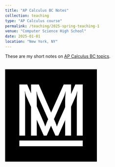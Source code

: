 ```yaml
---
title: "AP Calculus BC Notes"
collection: teaching
type: "AP Calculus course"
permalink: /teaching/2025-spring-teaching-1
venue: "Computer Science High School"
date: 2025-01-01
location: "New York, NY"
---
```


These are my short notes on [AP Calculus BC topics](https://github.com/harry-yangmath/AP_Calc_BC).

<img src="images/site-logo.png" alt="BC Logo" style="width: 300px; height: auto; margin-top: 20px;">




